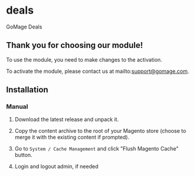 # deals
GoMage  Deals

## Thank you for choosing our module!

To use the module, you need to make changes to the activation.

To activate the module, please contact us at mailto:support@gomage.com.




## Installation

### Manual

1. Download the latest release and unpack it.

2. Copy the content archive to the root of your Magento store (choose to merge it with the existing content if prompted).

3. Go to `System / Cache Management` and click "Flush Magento Cache" button.

4. Login and logout admin, if needed
